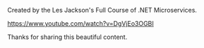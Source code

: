 Created by the Les Jackson's Full Course of .NET Microservices.

https://www.youtube.com/watch?v=DgVjEo3OGBI

Thanks for sharing this beautiful content.
